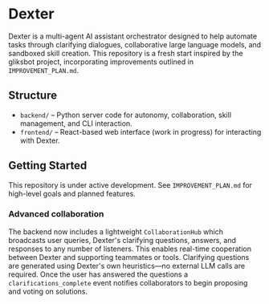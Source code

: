 # Dexter

Dexter is a multi-agent AI assistant orchestrator designed to help automate tasks through clarifying dialogues, collaborative large language models, and sandboxed skill creation. This repository is a fresh start inspired by the gliksbot project, incorporating improvements outlined in `IMPROVEMENT_PLAN.md`.

## Structure

- `backend/` – Python server code for autonomy, collaboration, skill management, and CLI interaction.
- `frontend/` – React-based web interface (work in progress) for interacting with Dexter.

## Getting Started

This repository is under active development. See `IMPROVEMENT_PLAN.md` for high-level goals and planned features.

### Advanced collaboration

The backend now includes a lightweight ``CollaborationHub`` which broadcasts
user queries, Dexter's clarifying questions, answers, and responses to any
number of listeners. This enables real-time cooperation between Dexter and
supporting teammates or tools. Clarifying questions are generated using
Dexter's own heuristics—no external LLM calls are required. Once the user has
answered the questions a ``clarifications_complete`` event notifies
collaborators to begin proposing and voting on solutions.
